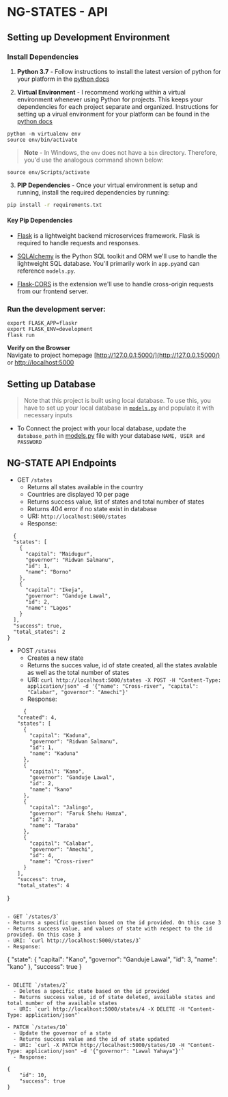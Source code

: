 NG-STATES - API
===============

## Setting up Development Environment

### Install Dependencies

1. **Python 3.7** - Follow instructions to install the latest version of python for your platform in the [python docs](https://docs.python.org/3/using/unix.html#getting-and-installing-the-latest-version-of-python)

2. **Virtual Environment** - I recommend working within a virtual environment whenever using Python for projects. This keeps your dependencies for each project separate and organized. Instructions for setting up a virual environment for your platform can be found in the [python docs](https://packaging.python.org/guides/installing-using-pip-and-virtual-environments/)

```
python -m virtualenv env
source env/bin/activate
```
>**Note** - In Windows, the `env` does not have a `bin` directory. Therefore, you'd use the analogous command shown below:
```
source env/Scripts/activate
```

3. **PIP Dependencies** - Once your virtual environment is setup and running, install the required dependencies by running:

```bash
pip install -r requirements.txt
```

#### Key Pip Dependencies

- [Flask](http://flask.pocoo.org/) is a lightweight backend microservices framework. Flask is required to handle requests and responses.

- [SQLAlchemy](https://www.sqlalchemy.org/) is the Python SQL toolkit and ORM we'll use to handle the lightweight SQL database. You'll primarily work in `app.py`and can reference `models.py`.

- [Flask-CORS](https://flask-cors.readthedocs.io/en/latest/#) is the extension we'll use to handle cross-origin requests from our frontend server.

### Run the development server:
```
export FLASK_APP=flaskr
export FLASK_ENV=development
flask run
```

**Verify on the Browser**<br>
Navigate to project homepage [http://127.0.0.1:5000/](http://127.0.0.1:5000/) or [http://localhost:5000](http://localhost:5000) 

## Setting up Database
> Note that this project is built using local database. To use this, you have to set up your local database in [`models.py`](models.py) and populate it with necessary inputs

- To Connect the project with your local database, update the `database_path` in [models.py](models.py) file with your database `NAME, USER and PASSWORD`

## NG-STATE API Endpoints

- GET `/states`
  - Returns all states available in the country
  - Countries are displayed 10 per page
  - Returns success value, list of states and total number of states
  - Returns 404 error if no state exist in database
  - URI: `http://localhost:5000/states`
  - Response:

```
  {
  "states": [
    {
      "capital": "Maidugur", 
      "governor": "Ridwan Salmanu", 
      "id": 1, 
      "name": "Borno"
    }, 
    {
      "capital": "Ikeja", 
      "governor": "Ganduje Lawal", 
      "id": 2, 
      "name": "Lagos"
    } 
  ], 
  "success": true, 
  "total_states": 2
}
```

- POST `/states`
  - Creates a new state
  - Returns the succes value, id of state created, all the states avalable as well as the total number of states
  - URI: `curl http://localhost:5000/states -X POST -H "Content-Type: application/json" -d '{"name": "Cross-river", "capital": "Calabar", "governor": "Amechi"}'`
  - Response:
  ```
    {
  "created": 4, 
  "states": [
    {
      "capital": "Kaduna", 
      "governor": "Ridwan Salmanu", 
      "id": 1, 
      "name": "Kaduna"
    }, 
    {
      "capital": "Kano", 
      "governor": "Ganduje Lawal", 
      "id": 2, 
      "name": "kano"
    }, 
    {
      "capital": "Jalingo", 
      "governor": "Faruk Shehu Hamza", 
      "id": 3, 
      "name": "Taraba"
    }, 
    {
      "capital": "Calabar", 
      "governor": "Amechi", 
      "id": 4, 
      "name": "Cross-river"
    }
  ], 
  "success": true, 
  "total_states": 4
}
  ```

- GET `/states/3`
  - Returns a specific question based on the id provided. On this case 3
  - Returns success value, and values of state with respect to the id provided. On this case 3
  - URI: `curl http://localhost:5000/states/3`
  - Response:
```
{
  "state": {
    "capital": "Kano", 
    "governor": "Ganduje Lawal", 
    "id": 3, 
    "name": "kano"
  }, 
  "success": true
}
```

- DELETE `/states/2`
  - Deletes a specific state based on the id provided
  - Returns success value, id of state deleted, available states and total number of the available states
  - URI: `curl http://localhost:5000/states/4 -X DELETE -H "Content-Type: application/json"`

- PATCH `/states/10`
  - Update the governor of a state
  - Returns success value and the id of state updated
  - URI: `curl -X PATCH http://localhost:5000/states/10 -H "Content-Type: application/json" -d '{"governor": "Lawal Yahaya"}'`
  - Response:
  ```
    {
        "id": 10, 
        "success": true
    }
  ```
